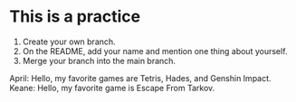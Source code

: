 # This is a practice
1. Create your own branch.
2. On the README, add your name and mention one thing about yourself.
3. Merge your branch into the main branch.

April: Hello, my favorite games are Tetris, Hades, and Genshin Impact.
Keane: Hello, my favorite game is Escape From Tarkov.
